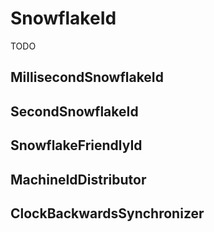 # SnowflakeId

TODO

## MillisecondSnowflakeId

## SecondSnowflakeId

## SnowflakeFriendlyId

## MachineIdDistributor

## ClockBackwardsSynchronizer
